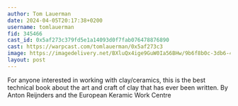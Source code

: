 ```yaml
---
author: Tom Lauerman
date: 2024-04-05T20:17:38+0200
username: tomlauerman
fid: 345466
cast_id: 0x5af273c379fd5e1a14093d0f7fab076478876890
cast: https://warpcast.com/tomlauerman/0x5af273c3
image: https://imagedelivery.net/BXluQx4ige9GuW0Ia56BHw/9b6f8b0c-3db6-4eaf-3c01-5db4c3cd3700/original
layout: post
---
```

For anyone interested in working with clay/ceramics, this is the best technical book about the art and craft of clay that has ever been written. By Anton Reijnders and the European Keramic Work Centre  

<img src='https://imagedelivery.net/BXluQx4ige9GuW0Ia56BHw/9b6f8b0c-3db6-4eaf-3c01-5db4c3cd3700/original' alt='' referrerpolicy='no-referrer'/>